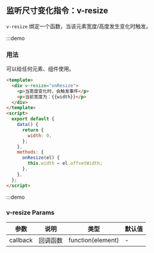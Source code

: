 ## 监听尺寸变化指令：v-resize

`v-resize` 绑定一个函数，当该元素宽度/高度发生变化时触发。

:::demo

### 用法

可以给任何元素、组件使用。

```html
<template>
  <div v-resize="onResize">
    <p>当宽度变化时，会触发事件</p>
    <p>当前宽度为：{{width}}</p>
  </div>
</template>
<script>
  export default {
    data() {
      return {
        width: 0,
      };
    },
    methods: {
      onResize(el) {
        this.width = el.offsetWidth;
      },
    },
  };
</script>
```

:::demo

### v-resize Params

| 参数     | 说明     | 类型              | 默认值 |
| -------- | -------- | ----------------- | ------ |
| callback | 回调函数 | function(element) | -      |
